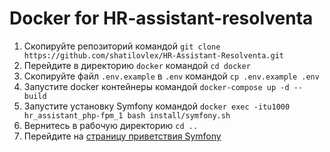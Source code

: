 # Docker for HR-assistant-resolventa

1. Скопируйте репозиторий командой `git clone https://github.com/shatilovlex/HR-Assistant-Resolventa.git`
2. Перейдите в директорию `docker` командой `cd docker`
3. Скопируйте файл `.env.example` в `.env` командой `cp .env.example .env`
4. Запустите docker контейнеры командой `docker-compose up -d --build`
5. Запустите установку Symfony командой `docker exec -itu1000 hr_assistant_php-fpm_1 bash install/symfony.sh`
7. Вернитесь в рабочую директорию `cd ..`
8. Перейдите на [страницу приветствия Symfony](http://localhost/)
